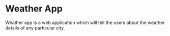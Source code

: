 # Weather App
Weather app is a web application which will tell the users about the weather details of any particular city.
